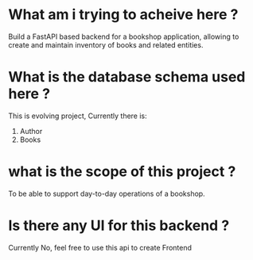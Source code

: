 # What am i trying to acheive here ? 
Build a FastAPI based backend for a bookshop application, allowing to create and maintain inventory of books and related entities. 

# What is the database schema used here ? 
This is evolving project, Currently there is:
1. Author
2. Books 

# what is the scope of this project ?
To be able to support day-to-day operations of a bookshop.

# Is there any UI for this backend ? 
Currently No, feel free to use this api to create Frontend

